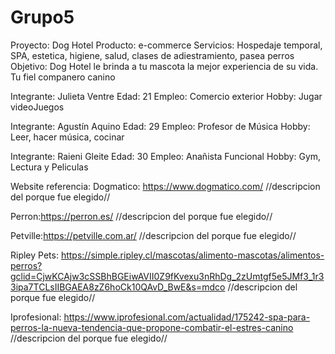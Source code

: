 # Grupo5
Proyecto: Dog Hotel
Producto: e-commerce
Servicios: Hospedaje temporal, SPA, estetica, higiene, salud, clases de adiestramiento, pasea perros
Objetivo: Dog Hotel le brinda a tu mascota la mejor experiencia de su vida. Tu fiel companero canino 

Integrante: Julieta Ventre
Edad: 21
Empleo: Comercio exterior
Hobby: Jugar videoJuegos

Integrante: Agustín Aquino
Edad: 29
Empleo: Profesor de Música
Hobby: Leer, hacer música, cocinar

Integrante: Raieni Gleite
Edad: 30
Empleo: Anañista Funcional
Hobby: Gym, Lectura y Peliculas

Website referencia: 
Dogmatico: https://www.dogmatico.com/
//descripcion del porque fue elegido//

Perron:https://perron.es/
//descripcion del porque fue elegido//

Petville:https://petville.com.ar/
//descripcion del porque fue elegido//

Ripley Pets:
https://simple.ripley.cl/mascotas/alimento-mascotas/alimentos-perros?gclid=CjwKCAjw3cSSBhBGEiwAVII0Z9fKvexu3nRhDg_2zUmtgf5e5JMf3_1r33ipa7TCLsIIBGAEA8zZ6hoCk10QAvD_BwE&s=mdco
//descripcion del porque fue elegido//

Iprofesional:
https://www.iprofesional.com/actualidad/175242-spa-para-perros-la-nueva-tendencia-que-propone-combatir-el-estres-canino
//descripcion del porque fue elegido//